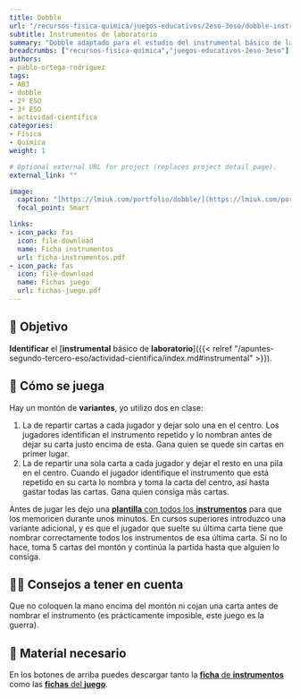```yaml
---
title: Dobble
url: "/recursos-fisica-quimica/juegos-educativos/2eso-3eso/dobble-instrumentos-laboratorio"
subtitle: Instrumentos de laboratorio
summary: "Dobble adaptado para el estudio del instrumental básico de laboratorio."
breadcrumbs: ["recursos-fisica-quimica","juegos-educativos-2eso-3eso"]
authors:
- pablo-ortega-rodriguez
tags:
- ABJ
- dobble
- 2º ESO
- 3º ESO
- actividad-científica
categories:
- Física
- Química
weight: 1

# Optional external URL for project (replaces project detail page).
external_link: ""

image:
  caption: "[https://lmiuk.com/portfolio/dobble/](https://lmiuk.com/portfolio/dobble/)"
  focal_point: Smart

links:
- icon_pack: fas
  icon: file-download
  name: Ficha instrumentos
  url: ficha-instrumentos.pdf
- icon_pack: fas
  icon: file-download
  name: Fichas juego
  url: fichas-juego.pdf
---
```


## 🎯 Objetivo

**Identificar** el [**instrumental** básico de **laboratorio**]({{< relref "/apuntes-segundo-tercero-eso/actividad-cientifica/index.md#instrumental" >}}).

## 🎲 Cómo se juega

Hay un montón de **variantes**, yo utilizo dos en clase:

1. La de repartir cartas a cada jugador y dejar solo una en el centro. Los jugadores identifican el instrumento repetido y lo nombran antes de dejar su carta justo encima de esta. Gana quien se quede sin cartas en primer lugar.
2. La de repartir una sola carta a cada jugador y dejar el resto en una pila en el centro. Cuando el jugador identifique el instrumento que está repetido en su carta lo nombra y toma la carta del centro, así hasta gastar todas las cartas. Gana quien consiga más cartas.

Antes de jugar les dejo una [**plantilla** con todos los **instrumentos**](ficha-instrumentos.pdf) para que los memoricen durante unos minutos. En cursos superiores introduzco una variante adicional, y es que el jugador que suelte su última carta tiene que nombrar correctamente todos los instrumentos de esa última carta. Si no lo hace, toma 5 cartas del montón y continúa la partida hasta que alguien lo consiga.

## 🧑‍🏫 Consejos a tener en cuenta

Que no coloquen la mano encima del montón ni cojan una carta antes de nombrar el instrumento (es prácticamente imposible, este juego es la guerra).

## 📩 Material necesario

En los botones de arriba puedes descargar tanto la [**ficha** de **instrumentos**](ficha-instrumentos.pdf) como las [**fichas** del **juego**](fichas-juego.pdf).